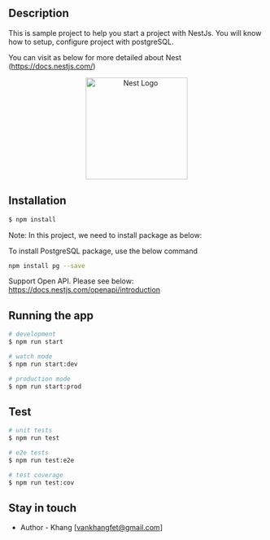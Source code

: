 
## Description
This is sample project to help you start a project with NestJs. You will know how to setup, configure project with postgreSQL.

You can visit as below for more detailed about Nest
(https://docs.nestjs.com/)
<p align="center">
  <a href="http://nestjs.com/" target="blank"><img src="https://nestjs.com/img/logo-small.svg" width="200" alt="Nest Logo" /></a>
</p>

## Installation

```bash
$ npm install
```

Note: In this project, we need to install package as below:

To install PostgreSQL package, use the below command
```bash
npm install pg --save
```
Support Open API. Please see below: 
https://docs.nestjs.com/openapi/introduction


## Running the app

```bash
# development
$ npm run start

# watch mode
$ npm run start:dev

# production mode
$ npm run start:prod
```

## Test

```bash
# unit tests
$ npm run test

# e2e tests
$ npm run test:e2e

# test coverage
$ npm run test:cov
```

## Stay in touch

- Author - Khang [vankhangfet@gmail.com]

